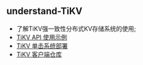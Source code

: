 ## understand-TiKV
- 了解TiKV强一致性分布式KV存储系统的使用;
- [TiKV API 使用示例](https://tikv.org/docs/4.0/reference/clients/go/)
- [TiKV 单击系统部署](https://www.cnblogs.com/xuyaowen/p/tikv-demo.html)
- [TiKV 客户端仓库](https://github.com/tikv/client-go)